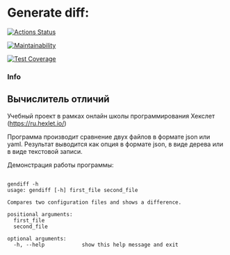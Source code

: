 # Generate diff:
[![Actions Status](https://github.com/timvildanov/python-project-50/workflows/hexlet-check/badge.svg)](https://github.com/timvildanov/python-project-50/actions)

[![Maintainability](https://api.codeclimate.com/v1/badges/2b26206b2d19bc04ccb0/maintainability)](https://codeclimate.com/github/timvildanov/python-project-50/maintainability)

[![Test Coverage](https://api.codeclimate.com/v1/badges/2b26206b2d19bc04ccb0/test_coverage)](https://codeclimate.com/github/timvildanov/python-project-50/test_coverage)

### Info

## Вычислитель отличий
Учебный проект в рамках онлайн школы программирования Хекслет (https://ru.hexlet.io/)

Программа производит сравнение двух файлов в формате json или yaml.
Результат выводится как опция в формате json, в виде дерева или в виде текстовой записи. 

Демонстрация работы программы: 

##
```
gendiff -h
usage: gendiff [-h] first_file second_file

Compares two configuration files and shows a difference.

positional arguments:
  first_file
  second_file

optional arguments:
  -h, --help            show this help message and exit
```
